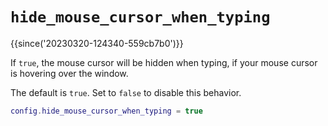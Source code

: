 # `hide_mouse_cursor_when_typing`

{{since('20230320-124340-559cb7b0')}}

If `true`, the mouse cursor will be hidden when typing, if your mouse cursor is
hovering over the window.

The default is `true`. Set to `false` to disable this behavior.

```lua
config.hide_mouse_cursor_when_typing = true
```
